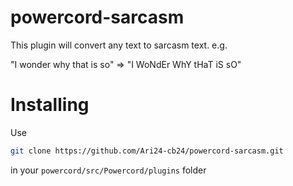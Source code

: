 # powercord-sarcasm

This plugin will convert any text to sarcasm text. e.g.  
  
"I wonder why that is so" => "I WoNdEr WhY tHaT iS sO"

# Installing

Use   
```bash
git clone https://github.com/Ari24-cb24/powercord-sarcasm.git
```

in your ``powercord/src/Powercord/plugins`` folder
